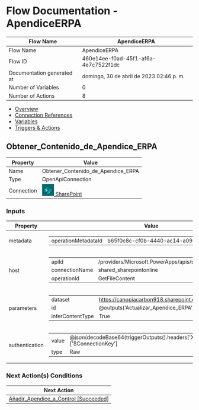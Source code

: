 ﻿# Flow Documentation \- ApendiceERPA

| Flow Name                  | ApendiceERPA                             |
| -------------------------- | ---------------------------------------- |
| Flow Name                  | ApendiceERPA                             |
| Flow ID                    | 460e14ee\-f0ad\-45f1\-af6a\-4e7c7522f1dc |
| Documentation generated at | domingo, 30 de abril de 2023 02:46 p. m. |
| Number of Variables        | 0                                        |
| Number of Actions          | 8                                        |

- [Overview](../index-ApendiceERPA(460e14ee-f0ad-45f1-af6a-4e7c7522f1dc).md)
- [Connection References](../connections-ApendiceERPA(460e14ee-f0ad-45f1-af6a-4e7c7522f1dc).md)
- [Variables](../variables-ApendiceERPA(460e14ee-f0ad-45f1-af6a-4e7c7522f1dc).md)
- [Triggers & Actions](../triggersactions-ApendiceERPA(460e14ee-f0ad-45f1-af6a-4e7c7522f1dc).md)

## Obtener\_Contenido\_de\_Apendice\_ERPA

| Property   | Value                                                                                                               |
| ---------- | ------------------------------------------------------------------------------------------------------------------- |
| Name       | Obtener\_Contenido\_de\_Apendice\_ERPA                                                                              |
| Type       | OpenApiConnection                                                                                                   |
| Connection | [![sharepointonline](../sharepointonline32.png) SharePoint](https://docs.microsoft.com/connectors/sharepointonline) |

### Inputs

| Property       | Value                                                                                                                                                                                                                                         |
| -------------- | --------------------------------------------------------------------------------------------------------------------------------------------------------------------------------------------------------------------------------------------- |
| metadata       | <table><tr><td>operationMetadataId</td><td>b65f0c8c-cf0b-4440-ac14-a09e01300736</td></tr></table>                                                                                                                                             |
| host           | <table><tr><td>apiId</td><td>/providers/Microsoft.PowerApps/apis/shared_sharepointonline</td></tr><tr><td>connectionName</td><td>shared_sharepointonline</td></tr><tr><td>operationId</td><td>GetFileContent</td></tr></table>                |
| parameters     | <table><tr><td>dataset</td><td>https://canopiacarbon918.sharepoint.com/sites/intranet</td></tr><tr><td>id</td><td>@outputs('Actualizar_Apendice_ERPA')?['body/{Identifier}']</td></tr><tr><td>inferContentType</td><td>True</td></tr></table> |
| authentication | <table><tr><td>value</td><td>@json(decodeBase64(triggerOutputs().headers['X-MS-APIM-Tokens']))['$ConnectionKey']</td></tr><tr><td>type</td><td>Raw</td></tr></table>                                                                          |

### Next Action(s) Conditions

| Next Action                                                                                                                   |
| ----------------------------------------------------------------------------------------------------------------------------- |
| [Añadir\_Apendice\_a\_Control \[Succeeded\]](Anadir_Apendice_a_Control-ApendiceERPA(460e14ee-f0ad-45f1-af6a-4e7c7522f1dc).md) |

